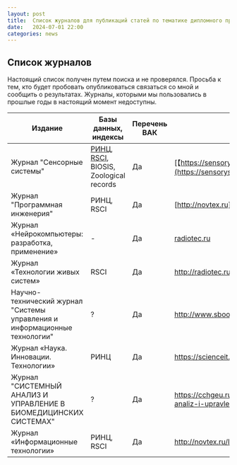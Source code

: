 ```yaml
---
layout: post
title:  Список журналов для публикаций статей по тематике дипломного проектирования.
date:   2024-07-01 22:00
categories: news
---
```


## Список журналов

Настоящий список получен путем поиска и не проверялся. 
Просьба к тем, кто будет пробовать опубликоваться связаться со мной и сообщить о результатах. Журналы, которыми мы пользовались в прошлые годы в настоящий момент недоступны.

|Издание                          |Базы данных, индексы                              |Перечень ВАК| Ссылка|
|---------------------------------|--------------------------------------------------|-|--------------------------------------------------------------------------|
|Журнал "Сенсорные системы"       | [РИНЦ](https://elibrary.ru/title_about.asp?id=8212), [RSCI](https://elibrary.ru/projects/rsci/rsci.pdf), BIOSIS, Zoological records |Да|[【https://sensorysystems.ru】](https://sensorysystems.ru/ru.html)     | 
|Журнал "Программная инженерия"|РИНЦ, RSCI|Да|[http://novtex.ru](http://novtex.ru/prin/rus/index.html)|
|Журнал «Нейрокомпьютеры: разработка, применение»|-|Да|[radiotec.ru](http://radiotec.ru/ru/journal/Neurocomputers)|
|Журнал «Технологии живых систем»|RSCI|Да|http://radiotec.ru/ru/journal/Technologies_of_Living_Systems|
|Научно-технический журнал "Системы управления и информационные технологии"|?|Да|http://www.sbook.ru/suit/|
|Журнал «Наука. Инновации. Технологии»|РИНЦ|Да|https://scienceit.elpub.ru/jour|
|Журнал "СИСТЕМНЫЙ АНАЛИЗ И УПРАВЛЕНИЕ В БИОМЕДИЦИНСКИХ СИСТЕМАХ"|?|Да|https://cchgeu.ru/science/nauchnye-izdaniya/sistemnyy-analiz-i-upravlenie-v-biomeditsinskikh-sistemakh/|
|Журнал «Информационные технологии»|РИНЦ, RSCI|Да|http://novtex.ru/IT/|





